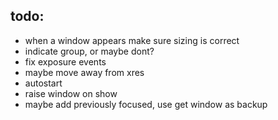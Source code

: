 ## todo:
- when a window appears make sure sizing is correct
- indicate group, or maybe dont?
- fix exposure events
- maybe move away from xres
- autostart
- raise window on show
- maybe add previously focused, use get window as backup
